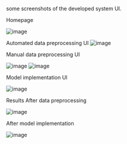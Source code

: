 some screenshots of the developed system UI.

Homepage

![image](https://github.com/eurus49/final-year-project-2024/assets/135999571/a15a73cd-0ab1-462d-9e16-23a21d52500b)

Automated data preprocessing UI
![image](https://github.com/eurus49/final-year-project-2024/assets/135999571/25fa653d-0193-415a-811d-e6c84fff4a45)

Manual data preprocessing UI

![image](https://github.com/eurus49/final-year-project-2024/assets/135999571/1385e6f4-6c68-49f9-bd30-15a87f500ccb)
![image](https://github.com/eurus49/final-year-project-2024/assets/135999571/91ed53eb-c608-45a5-9427-0eb47c864d32)

Model implementation UI

![image](https://github.com/eurus49/final-year-project-2024/assets/135999571/41228bb1-d850-4bca-9231-9fda39c58277)


Results
After data preprocessing

![image](https://github.com/eurus49/final-year-project-2024/assets/135999571/f0cd85d0-730b-435d-a5cb-c9f8dd3ff1d0)

After model implementation

![image](https://github.com/eurus49/final-year-project-2024/assets/135999571/595dd6f0-bfb2-424e-91ce-46732221e7a7)


